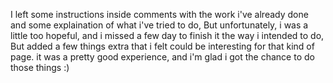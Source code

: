 I left some instructions inside comments with the work i've already done and some explaination of what i've tried to do, But unfortunately, i was a little too hopeful, and i missed a few day to finish it the way i intended to do, But added a few things extra that i felt could be interesting for that kind of page. it was a pretty good experience, and i'm glad i got the chance to do those things :)
